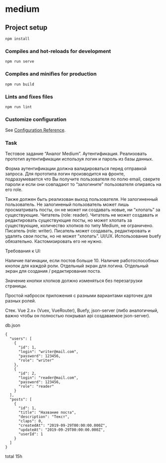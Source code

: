 # medium

## Project setup
```
npm install
```

### Compiles and hot-reloads for development
```
npm run serve
```

### Compiles and minifies for production
```
npm run build
```

### Lints and fixes files
```
npm run lint
```

### Customize configuration
See [Configuration Reference](https://cli.vuejs.org/config/).

### Task
Тестовое задание “Аналог Medium”.
Аутентификация.
Реализовать прототип аутентификации используя логин и пароль из базы данных.

Форма аутентификации должна валидироваться перед отправкой запроса. Для прототипа логин производится на фронте, подразумевается что Вы получите пользователя по полю email, сверите пароли и если они совпадают то “залогините” пользователя опираясь на его role.

Также должен быть реализован выход пользователя.
Не залогиненный пользователь.
Не залогиненый пользователь может лишь просматривать посты, он не может ни создавать новые, ни “хлопать” за существующие.
Читатель (role: reader).
Читатель не может создавать и редактировать существующие посты, но может хлопать за существующие, количество хлопков по типу Medium, не ограничено.
Писатель (role: writer).
Писатель может создавать, редактировать и удалять свои посты, но не может “хлопать”.
UI/UX.
Использование buefy обязательно. Кастомизировать его не нужно.


Требования к UI:


Наличие пагинации, если постов больше 10.
Наличие работоспособных кнопок для каждой роли.
Отдельный экран для логина.
Отдельный экран для создания / редактирования поста.

Значение кнопки хлопков должно изменяться без перезагрузки страницы.

Простой набросок приложения с разными вариантами карточек для разных ролей. 


Стек.
Vue 2.x+ (Vuex, VueRouter), Buefy, json-server (либо аналогичный, важно чтобы он полностью покрывал api создаваемое json-server).

db.json

```
{
  "users": [
    {
      "id": 1,
      "login": "writer@mail.com",
      "password": 123456,
      "role": "writer"
    },
    {
      "id": 2,
      "login": "reader@mail.com",
      "password": 123456,
      "role": "reader"
    }
  ],
  "posts": [
    {
      "id": 1,
      "title": "Название поста",
      "description": "Текст",
      "claps": 0,
      "createdAt": "2019-09-29T00:00:00.000Z",
      "updateAt": "2019-09-29T00:00:00.000Z",
      "userId": 1
    }
  ]
}
```

total 15h